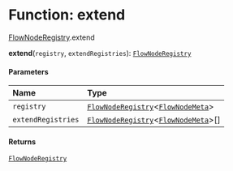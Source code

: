 # Function: extend

[FlowNodeRegistry](/auto-docs/fixed-layout-editor/modules/FlowNodeRegistry.md).extend

**extend**(`registry`, `extendRegistries`): [`FlowNodeRegistry`](/auto-docs/fixed-layout-editor/interfaces/FlowNodeRegistry-1.md)

#### Parameters

| Name | Type |
| :------ | :------ |
| `registry` | [`FlowNodeRegistry`](/auto-docs/fixed-layout-editor/interfaces/FlowNodeRegistry-1.md)<[`FlowNodeMeta`](/auto-docs/fixed-layout-editor/interfaces/FlowNodeMeta.md)> |
| `extendRegistries` | [`FlowNodeRegistry`](/auto-docs/fixed-layout-editor/interfaces/FlowNodeRegistry-1.md)<[`FlowNodeMeta`](/auto-docs/fixed-layout-editor/interfaces/FlowNodeMeta.md)>\[] |

#### Returns

[`FlowNodeRegistry`](/auto-docs/fixed-layout-editor/interfaces/FlowNodeRegistry-1.md)
